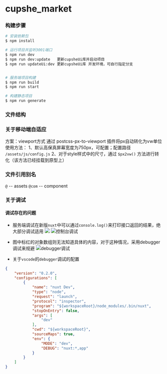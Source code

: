 # cupshe_market

### 构建步骤

```bash
# 安装依赖包
$ npm install

# 运行项目并监听3001端口
$ npm run dev
$ npm run dev:update   更新cupsheUi库并启动项目
$ npm run updateUi:dev 更新cupsheUi库 开发环境，可自行指定分支


# 服务端项目构建
$ npm run build
$ npm run start

# 构建静态项目
$ npm run generate
```
### 文件结构

### 关于移动端自适应
方案：viewport方式 通过 postcss-px-to-viewport 插件将px自动转化为vw单位
使用方法：
1、默认高保真屏幕宽度为750px，可配置；配置路径 `/assets/js/config.js`
2、对于style样式中的尺寸，通过 `$px2vw()` 方法进行转化（该方法已经挂载到原型上）

### 文件引用别名
`@` -- assets
`@com` -- component

### 关于调试
#### 调试存在的问题
- 服务端调试在新版`nuxt`中可以通过`console.log()`来打印接口返回的结果，绝大部分调试适用
![](http://yun.china2018.vip/iShot2020-08-02%E4%B8%8B%E5%8D%8804.33.42.png)
![控制台调试](http://yun.china2018.vip/iShot2020-08-02%E4%B8%8B%E5%8D%8804.26.58.png)

- 图中标红的对象数组则无法知道具体的内容，对于这种情况，采用debugger调试来规避
![debugger调试](http://yun.china2018.vip/iShot2020-08-02%E4%B8%8B%E5%8D%8804.40.24.png)

- 关于`vscode`的`debugger`调试的配置
```json
{
    "version": "0.2.0",
    "configurations": [
        {
            "name": "nuxt Dev",
            "type": "node",
            "request": "launch",
            "protocol": "inspector",
            "program": "${workspaceRoot}/node_modules/.bin/nuxt",
            "stopOnEntry": false,
            "args": [
                "dev"
            ],
            "cwd": "${workspaceRoot}",
            "sourceMaps": true,
            "env": {
                "MODE": "dev",
                "DEBUG": "nuxt:*,app"
            }
        }
    ]
}
```
